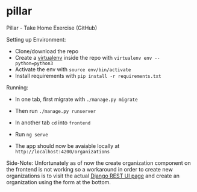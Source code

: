 # pillar
Pillar - Take Home Exercise (GitHub)


Setting up Environment:

- Clone/download the repo
- Create a [virtualenv](https://virtualcnv.pypa.io/en/latest/) inside the repo with `virtualenv env --python=python3`
- Activate the env with `source env/bin/activate` 
- Install requirements with `pip install -r requirements.txt`

Running:

- In one tab, first migrate with `./manage.py migrate`
- Then run `./manage.py runserver`

- In another tab `cd` into `frontend`
- Run `ng serve`
- The app should now be avaiable locally at `http://localhost:4200/organizations`


Side-Note:
Unfortunately as of now the create organization component on the frontend is not working so a workaround in order to create new organizations is to visit the actual [Django REST UI page](http://127.0.0.1:8000/organizations) and create an organization using the form at the bottom.
